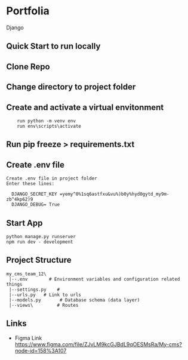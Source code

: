 # Portfolia

Django

## Quick Start to run locally

## Clone Repo

## Change directory to project folder

## Create and activate a virtual envitonment
        run python -m venv env
        run env\scripts\activate

## Run pip freeze > requirements.txt


## Create .env file

    Create .env file in project folder
    Enter these lines:

      DJANGO_SECRET_KEY =yemy^0%1sq6astfxu&vu%)b0y%hyd0gytd_my9m-zb^4kp62)9
      DJANGO_DEBUG= True
      

## Start App
    python manage.py runserver      
    npm run dev - development
## Project Structure

```
my_cms_team_12\
 |--.env        # Environment variables and configuration related things
 |--settings.py    # 
 |--urls.py   # Link to urls
 |--models.py       # Database schema (data layer)
 |--views\         # Routes
```

## Links
  * Figma  Link https://www.figma.com/file/ZJvLM9kcGJBdL9qOESMsRa/My-cms?node-id=158%3A107
  



